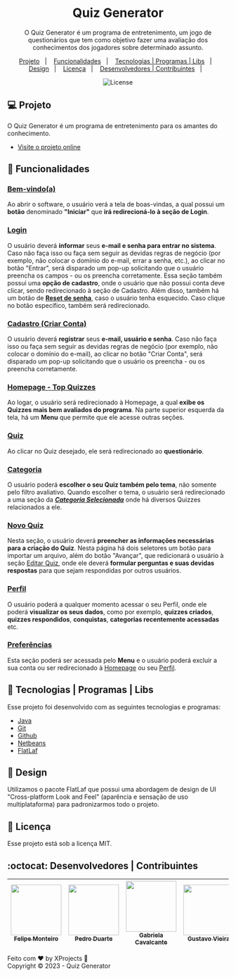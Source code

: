<h1 align="center">Quiz Generator</h1>

<p align="center">
O Quiz Generator é um programa de entretenimento, um jogo de questionários que tem como objetivo fazer uma avaliação dos conhecimentos dos jogadores sobre determinado assunto.
</p>

<p align="center">
  <a href="#:computer: Projeto">Projeto</a>&nbsp;&nbsp;&nbsp;|&nbsp;&nbsp;&nbsp;
  <a href="#:pushpin: Funcionalidades">Funcionalidades</a>&nbsp;&nbsp;&nbsp;|&nbsp;&nbsp;&nbsp;
  <a href="#:rocket: Tecnologias | Programas | Libs">Tecnologias | Programas | Libs</a>&nbsp;&nbsp;&nbsp;|&nbsp;&nbsp;&nbsp;
  <a href="#:unicorn: Design">Design</a>&nbsp;&nbsp;&nbsp;|&nbsp;&nbsp;&nbsp;
  <a href="#memo-licença">Licença</a>&nbsp;&nbsp;&nbsp;|&nbsp;&nbsp;&nbsp;
  <a href="#:octocat:	Desenvolvedores | Contribuintes">Desenvolvedores | Contribuintes</a>&nbsp;&nbsp;&nbsp;|&nbsp;&nbsp;&nbsp;
</p>


<p align="center">
  <img alt="License" src="https://img.shields.io/static/v1?label=license&message=MIT&color=49AA26&labelColor=000000">
</p>

## :computer: Projeto

O Quiz Generator é um programa de entretenimento para os amantes do conhecimento.

- [Visite o projeto online](https://github.com/felipee-monteiro/projetoLeo)

## :pushpin: Funcionalidades

### [Bem-vindo(a)](https://github.com/felipee-monteiro/projetoLeo/blob/main/src/projetoLeo/img/welcome.png)<br>
Ao abrir o software, o usuário verá a tela de boas-vindas, a qual possui um **botão** denominado **"Iniciar"** que **irá redirecioná-lo à seção de Login**.<br>

### [Login](https://github.com/felipee-monteiro/projetoLeo/blob/main/src/projetoLeo/img/login.png)<br>
O usuário deverá **informar** seus **e-mail e senha para entrar no sistema**. Caso não faça isso ou faça sem seguir as devidas regras de negócio (por exemplo, não colocar o domínio do e-mail, errar a senha, etc.), ao clicar no botão "Entrar", será disparado um pop-up solicitando que o usuário preencha os campos - ou os preencha corretamente. Essa seção também possui uma **opção de cadastro**, onde o usuário que não possui conta deve clicar, sendo redirecionado à seção de Cadastro. Além disso, também há um botão de [**Reset de senha**](https://github.com/felipee-monteiro/projetoLeo/blob/main/src/projetoLeo/img/reset%20pass.png), caso o usuário tenha esquecido. Caso clique no botão específico, também será redirecionado.<br>

### [Cadastro (Criar Conta)](https://github.com/felipee-monteiro/projetoLeo/blob/main/src/projetoLeo/img/register.png)<br>
O usuário deverá **registrar** seus **e-mail, usuário e senha**. Caso não faça isso ou faça sem seguir as devidas regras de negócio (por exemplo, não colocar o domínio do e-mail), ao clicar no botão "Criar Conta", será disparado um pop-up solicitando que o usuário os preencha - ou os preencha corretamente.<br>

### [Homepage - Top Quizzes](https://github.com/felipee-monteiro/projetoLeo/blob/main/src/projetoLeo/img/topquiz.png)<br>
Ao logar, o usuário será redirecionado à Homepage, a qual **exibe os Quizzes mais bem avaliados do programa**. Na parte superior esquerda da tela, há um **Menu** que permite que ele acesse outras seções.<br>

### [Quiz](https://github.com/felipee-monteiro/projetoLeo/blob/main/src/projetoLeo/img/telaquiz.png)<br>
Ao clicar no Quiz desejado, ele será redirecionado ao **questionário**.<br>

### [Categoria](https://github.com/felipee-monteiro/projetoLeo/blob/main/src/projetoLeo/img/categoria.png)<br>
O usuário poderá **escolher o seu Quiz também pelo tema**, não somente pelo filtro avaliativo. Quando escolher o tema, o usuário será redirecionado a uma seção da [**_Categoria Selecionada_**](https://github.com/felipee-monteiro/projetoLeo/blob/main/src/projetoLeo/img/categoriarender.png) onde há diversos Quizzes relacionados a ele.<br>

### [Novo Quiz](https://github.com/felipee-monteiro/projetoLeo/blob/main/src/projetoLeo/img/newquiz.png)<br>
Nesta seção, o usuário deverá **preencher as informações necessárias para a criação do Quiz**. Nesta página há dois seletores um botão para importar um arquivo, além do botão "Avançar", que redicionará o usuário à seção [Editar Quiz](https://github.com/felipee-monteiro/projetoLeo/blob/main/src/projetoLeo/img/newquiz2.png), onde ele deverá **formular perguntas e suas devidas respostas** para que sejam respondidas por outros usuários.<br>

### [Perfil](https://github.com/felipee-monteiro/projetoLeo/blob/main/src/projetoLeo/img/perfil.png)<br>
O usuário poderá a qualquer momento acessar o seu Perfil, onde ele poderá **visualizar os seus dados**, como por exemplo, **quizzes criados**, **quizzes respondidos**, **conquistas**, **categorias recentemente acessadas** etc.<br>

### [Preferências](https://github.com/felipee-monteiro/projetoLeo/blob/main/src/projetoLeo/img/preferencias.png)<br>
Esta seção poderá ser acessada pelo **Menu** e o usuário poderá excluir a sua conta ou ser redirecionado à [Homepage](https://github.com/felipee-monteiro/projetoLeo/blob/main/src/projetoLeo/img/topquiz.png) ou seu [Perfil](https://github.com/felipee-monteiro/projetoLeo/blob/main/src/projetoLeo/img/perfil.png).<br>

## :rocket: Tecnologias | Programas | Libs

Esse projeto foi desenvolvido com as seguintes tecnologias e programas:

- [Java](https://www.java.com/pt-BR/)
- [Git](https://git-scm.com/)
- [Github](https://github.com/)
- [Netbeans](https://netbeans.apache.org/)
- [FlatLaf](https://www.formdev.com/flatlaf/)

## :unicorn: Design

Utilizamos o pacote FlatLaf que possui uma abordagem de design de UI "Cross-platform Look and Feel" (aparência e sensação de uso multiplataforma) para padronizarmos todo o projeto.

## :memo: Licença

Esse projeto está sob a licença MIT.

## :octocat:	Desenvolvedores | Contribuintes

|[<img src="https://avatars.githubusercontent.com/u/62250734?v=4" width=115><br><sub>Felipe Monteiro</sub>](https://github.com/felipee-monteiro)|[<img src="https://avatars.githubusercontent.com/u/111243135?v=4" width=115><br><sub>Pedro Duarte</sub>](https://github.com/pedrodrtoliveira)|[<img src="https://avatars.githubusercontent.com/u/67665550?v=4" width=115><br><sub>Gabriela Cavalcante</sub>](https://github.com/gabrielacvcnt)|[<img src="https://avatars.githubusercontent.com/u/112275279?v=4" width=115><br><sub>Gustavo Vieira</sub>](https://github.com/GugaLeite)|
| :---: | :---: | :---: | :---: 

Feito com ♥ by XProjects :wave: <br>
Copyright :copyright: 2023 - Quiz Generator